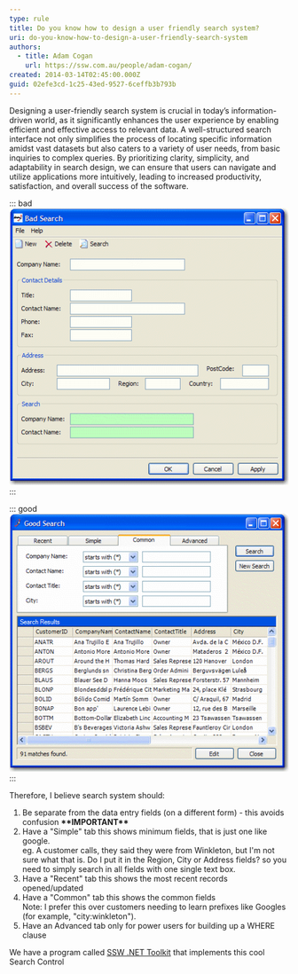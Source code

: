 ```yaml
---
type: rule
title: Do you know how to design a user friendly search system?
uri: do-you-know-how-to-design-a-user-friendly-search-system
authors:
  - title: Adam Cogan
    url: https://ssw.com.au/people/adam-cogan/
created: 2014-03-14T02:45:00.000Z
guid: 02efe3cd-1c25-43ed-9527-6ceffb3b793b
---
```

Designing a user-friendly search system is crucial in today’s information-driven world, as it significantly enhances the user experience by enabling efficient and effective access to relevant data. A well-structured search interface not only simplifies the process of locating specific information amidst vast datasets but also caters to a variety of user needs, from basic inquiries to complex queries. By prioritizing clarity, simplicity, and adaptability in search design, we can ensure that users can navigate and utilize applications more intuitively, leading to increased productivity, satisfaction, and overall success of the software.

<!--endintro-->

::: bad
![Figure: Bad example - search fields are on the same form as the data entry controls](badsearch.gif)
:::

::: good
![Figure: Search functionality on a dedicated form with a recently updated records and standard search](searchform.gif)
:::

Therefore, I believe search system should: 

1. Be separate from the data entry fields (on a different form) - this avoids confusion **\*\*IMPORTANT\*\***
2. Have a "Simple" tab this shows minimum fields, that is just one like google.\
   eg. A customer calls, they said they were from Winkleton, but I'm not sure what that is. Do I put it in the Region, City or Address fields? so you need to simply search in all fields with one single text box.
3. Have a "Recent" tab this shows the most recent records opened/updated
4. Have a "Common" tab this shows the common fields\
   Note: I prefer this over customers needing to learn prefixes like Googles (for example, "city:winkleton").
5. Have an Advanced tab only for power users for building up a WHERE clause

We have a program called [SSW .NET Toolkit](https://ssw.com.au/ssw/NETToolkit/02WinSearch.aspx) that implements this cool Search Control
